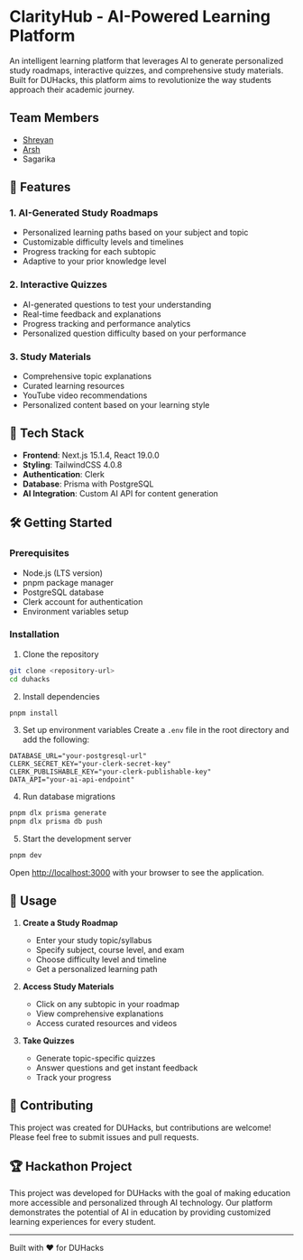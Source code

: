 # ClarityHub - AI-Powered Learning Platform

An intelligent learning platform that leverages AI to generate personalized study roadmaps, interactive quizzes, and comprehensive study materials. Built for DUHacks, this platform aims to revolutionize the way students approach their academic journey.

## Team Members

- [Shreyan](<[Shreyan](https://github.com/dey11)>)
- [Arsh](<[Arsh](https://github.com/ArshCypherZ)>)
- Sagarika

## 🌟 Features

### 1. AI-Generated Study Roadmaps

- Personalized learning paths based on your subject and topic
- Customizable difficulty levels and timelines
- Progress tracking for each subtopic
- Adaptive to your prior knowledge level

### 2. Interactive Quizzes

- AI-generated questions to test your understanding
- Real-time feedback and explanations
- Progress tracking and performance analytics
- Personalized question difficulty based on your performance

### 3. Study Materials

- Comprehensive topic explanations
- Curated learning resources
- YouTube video recommendations
- Personalized content based on your learning style

## 🚀 Tech Stack

- **Frontend**: Next.js 15.1.4, React 19.0.0
- **Styling**: TailwindCSS 4.0.8
- **Authentication**: Clerk
- **Database**: Prisma with PostgreSQL
- **AI Integration**: Custom AI API for content generation

## 🛠️ Getting Started

### Prerequisites

- Node.js (LTS version)
- pnpm package manager
- PostgreSQL database
- Clerk account for authentication
- Environment variables setup

### Installation

1. Clone the repository

```bash
git clone <repository-url>
cd duhacks
```

2. Install dependencies

```bash
pnpm install
```

3. Set up environment variables
   Create a `.env` file in the root directory and add the following:

```env
DATABASE_URL="your-postgresql-url"
CLERK_SECRET_KEY="your-clerk-secret-key"
CLERK_PUBLISHABLE_KEY="your-clerk-publishable-key"
DATA_API="your-ai-api-endpoint"
```

4. Run database migrations

```bash
pnpm dlx prisma generate
pnpm dlx prisma db push
```

5. Start the development server

```bash
pnpm dev
```

Open [http://localhost:3000](http://localhost:3000) with your browser to see the application.

## 🎯 Usage

1. **Create a Study Roadmap**

   - Enter your study topic/syllabus
   - Specify subject, course level, and exam
   - Choose difficulty level and timeline
   - Get a personalized learning path

2. **Access Study Materials**

   - Click on any subtopic in your roadmap
   - View comprehensive explanations
   - Access curated resources and videos

3. **Take Quizzes**
   - Generate topic-specific quizzes
   - Answer questions and get instant feedback
   - Track your progress

## 🤝 Contributing

This project was created for DUHacks, but contributions are welcome! Please feel free to submit issues and pull requests.

## 🏆 Hackathon Project

This project was developed for DUHacks with the goal of making education more accessible and personalized through AI technology. Our platform demonstrates the potential of AI in education by providing customized learning experiences for every student.

---

Built with ❤️ for DUHacks
